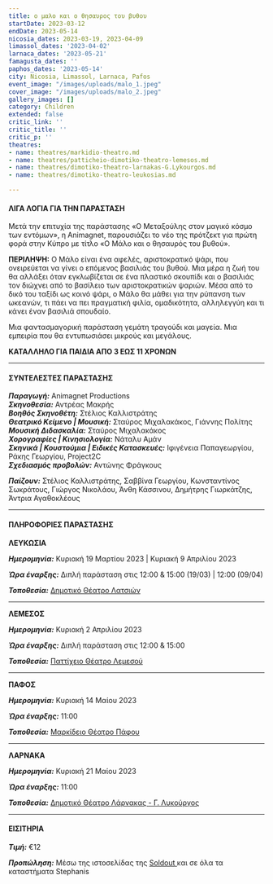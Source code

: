 ```yaml
---
title: ο μαλο και ο θησαυρος του βυθου
startDate: 2023-03-12
endDate: 2023-05-14
nicosia_dates: 2023-03-19, 2023-04-09
limassol_dates: '2023-04-02'
larnaca_dates: '2023-05-21'
famagusta_dates: ''
paphos_dates: '2023-05-14'
city: Nicosia, Limassol, Larnaca, Pafos
event_image: "/images/uploads/malo_1.jpeg"
cover_image: "/images/uploads/malo_2.jpeg"
gallery_images: []
category: Children
extended: false
critic_link: ''
critic_title: ''
critic_p: ''
theatres:
- name: theatres/markidio-theatro.md
- name: theatres/patticheio-dimotiko-theatro-lemesos.md
- name: theatres/dimotiko-theatro-larnakas-G.Lykourgos.md
- name: theatres/dimotiko-theatro-leukosias.md

---
```

#### ΛΙΓΑ ΛΟΓΙΑ ΓΙΑ ΤΗΝ ΠΑΡΑΣΤΑΣΗ

Μετά την επιτυχία της παράστασης «Ο Μεταξούλης στον μαγικό κόσμο των εντόμων», η Animagnet, παρουσιάζει το νέο της πρότζεκτ για πρώτη φορά στην Κύπρο με τίτλο «Ο Μάλο και ο θησαυρός του βυθού».

**ΠΕΡΙΛΗΨΗ:** O Mάλο είναι ένα αφελές, αριστοκρατικό ψάρι, που ονειρεύεται να γίνει ο επόμενος βασιλιάς του βυθού. Μια μέρα η ζωή του θα αλλάξει όταν εγκλωβίζεται σε ένα πλαστικό σκουπίδι και ο βασιλιάς τον διώχνει από το βασίλειο των αριστοκρατικών ψαριών. Μέσα από το δικό του ταξίδι ως κοινό ψάρι, ο Μάλο θα μάθει για την ρύπανση των ωκεανών, τι πάει να πει πραγματική φιλία, ομαδικότητα, αλληλεγγύη και τι κάνει έναν βασιλιά σπουδαίο.

Μια φαντασμαγορική παράσταση γεμάτη τραγούδι και μαγεία. Μια εμπειρία που θα εντυπωσιάσει μικρούς και μεγάλους.

**ΚΑΤΑΛΛΗΛΟ ΓΙΑ ΠΑΙΔΙΑ ΑΠΟ 3 ΕΩΣ 11 ΧΡΟΝΩΝ**

***

#### ΣΥΝΤΕΛΕΣΤΕΣ ΠΑΡΑΣΤΑΣΗΣ

**_Παραγωγή:_** Animagnet Productions  
**_Σκηνοθεσία:_** Αντρέας Μακρής  
**_Βοηθός Σκηνοθέτη:_** Στέλιος Καλλιστράτης  
**_Θεατρικό Κείμενο | Μουσική:_** Σταύρος Μιχαλακάκος, Γιάννης Πολίτης  
**_Μουσική Διδασκαλία:_** Σταύρος Μιχαλακάκος  
**_Χορογραφίες | Κινησιολογία:_** Νάταλυ Αμάν  
**_Σκηνικά | Κουστούμια | Ειδικές Κατασκευές:_** Ιφιγένεια Παπαγεωργίου, Ράκης Γεωργίου, Project2C  
**_Σχεδιασμός προβολών:_** Αντώνης Φράγκους

**_Παίζουν:_** Στέλιος Καλλιστράτης, Σαββίνα Γεωργίου, Κωνσταντίνος Σωκράτους, Γιώργος Νικολάου, Άνθη Κάσσινου, Δημήτρης Γιωρκάτζης, Άντρια Αγαθοκλέους

***

#### ΠΛΗΡΟΦΟΡΙΕΣ ΠΑΡΑΣΤΑΣΗΣ

**ΛΕΥΚΩΣΙΑ**

**_Ημερομηνία:_** Κυριακή 19 Μαρτίου 2023 | Κυριακή 9 Απριλίου 2023

**_Ώρα έναρξης:_** Διπλή παράσταση στις 12:00 & 15:00 (19/03) | 12:00 (09/04)

**_Τοποθεσία:_** [Δημοτικό Θέατρο Λατσιών](?#map)

***

**ΛΕΜΕΣΟΣ**

**_Ημερομηνία:_** Κυριακή 2 Απριλίου 2023

**_Ώρα έναρξης:_** Διπλή παράσταση στις 12:00 & 15:00

**_Τοποθεσία:_** [Παττίχειο Θέατρο Λεμεσού](?#map)

***

**ΠΑΦΟΣ**

**_Ημερομηνία:_** Κυριακή 14 Μαίου 2023

**_Ώρα έναρξης:_** 11:00

**_Τοποθεσία:_** [Μαρκίδειο Θέατρο Πάφου](?#map)

***

**ΛΑΡΝΑΚΑ**

**_Ημερομηνία:_** Κυριακή 21 Μαίου 2023

**_Ώρα έναρξης:_** 11:00

**_Τοποθεσία:_** [Δημοτικό Θέατρο Λάρνακας - Γ. Λυκούργος](?#map)

***

#### ΕΙΣΙΤΗΡΙΑ

**_Τιμή:_** €12

**_Προπώληση:_** Μέσω της ιστοσελίδας της [Soldout ](https://www.soldoutticketbox.com/o-malo-kai-o-thysavros-tou-vythou/?lang=el)και σε όλα τα καταστήματα Stephanis